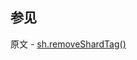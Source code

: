 ## 参见

原文 - [sh.removeShardTag()]( https://docs.mongodb.com/manual/reference/method/sh.removeShardTag/ )

